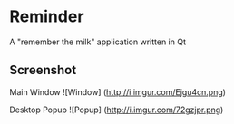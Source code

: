 Reminder
========
A "remember the milk" application written in Qt

## Screenshot ##
Main Window
![Window] (http://i.imgur.com/Ejgu4cn.png)

Desktop Popup
![Popup] (http://i.imgur.com/72gzjpr.png)
